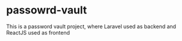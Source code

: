 # passowrd-vault
This is a password vault project, where Laravel used as backend and ReactJS used as frontend
